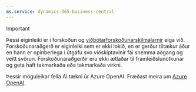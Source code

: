 ```yaml
---
ms.service: dynamics-365-business-central
---
```

> [!IMPORTANT]
> Þessi eiginleiki er í forskoðun og [viðbótarforskoðunarskilmálarnir](https://dynamics.microsoft.com/legaldocs/supp-dynamics365-preview/) eiga við. Forskoðunaraðgerð er eiginleiki sem er ekki lokið, en er gerður tiltækur áður en hann er opinberlega í útgáfu svo viðskiptavinir fái snemma aðgang og veitt svörun. Forskoðunaraðgerðir eru ekki ætlaðar til framleiðslunotkunar og geta haft takmarkaða eða takmarkaða virkni.
>
> Þessir möguleikar fella AI tækni úr Azure OpenAI. Fræðast meira um [Azure OpenAI](/legal/cognitive-services/openai/transparency-note).
